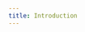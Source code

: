 ```yaml
---
title: Introduction
---
```


<Stack class="grid-flow-col auto-cols-max gap-1">
    <PackagistBadge package="myparcelnl/sdk" />
    <GitHubBadge repo="myparcelnl/sdk" link="issues" />
    <GitHubBadge repo="myparcelnl/sdk" link="pulls" />
</Stack>
